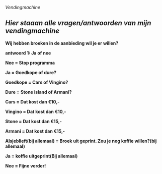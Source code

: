 *Vendingmachine*

*Hier staaan alle vragen/antwoorden van mijn vendingmachine*
-----------------------------------------------------

**Wij hebben broeken in de aanbieding wil je er willen?**

**antwoord 1: Ja of nee**

**Nee = Stop programma**

**Ja = Goedkope of dure?**

**Goedkope = Cars of Vingino?**

**Dure = Stone island of Armani?**

**Cars = Dat kost dan €10,-**

**Vingino = Dat kost dan €10,-**

**Stone = Dat kost dan €15,-**

**Armani = Dat kost dan €15,-**

**Alsjeblieft(bij allemaal) = Broek uit geprint. Zou je nog koffie willen?(bij allemaal)**

**Ja = koffie uitgeprint(Bij allemaal)**

**Nee = Fijne verder!**
